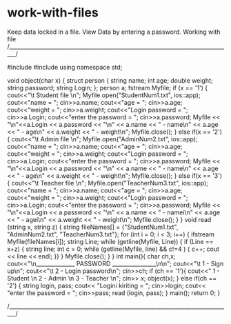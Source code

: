 # work-with-files
Keep data locked in a file. View Data by entering a password. Working with file
/_________________________________________________________________________________/

#include <iostream>
#include <fstream>
using namespace std;

void object(char x) {
    struct person {
        string name;
        int age;
        double weight;
        string password;
        string Login;
    };
    person a;
    fstream Myfile;
    if (x == '1') {
        cout<<"\t Student file \n";
        Myfile.open("StudentNum1.txt", ios::app);
        cout<<"name = "; cin>>a.name;
        cout<<"age = "; cin>>a.age;
        cout<<"weight = "; cin>>a.weight;
        cout<<"Login password = "; cin>>a.Login;
        cout<<"enter the password = "; cin>>a.password;
        Myfile << "\n"<<a.Login << a.password << "\n"
            << a.name << " - name\n"
            << a.age << " - age\n"
            << a.weight << " - weight\n";
        Myfile.close();
    }
    else if(x == '2') {
        cout<<"\t Admin file \n";
        Myfile.open("AdminNum2.txt", ios::app);
        cout<<"name = "; cin>>a.name;
        cout<<"age = "; cin>>a.age;
        cout<<"weight = "; cin>>a.weight;
        cout<<"Login password = "; cin>>a.Login;
        cout<<"enter the password = "; cin>>a.password;
        Myfile << "\n"<<a.Login << a.password << "\n"
            << a.name << " - name\n"
            << a.age << " - age\n"
            << a.weight << " - weight\n";
        Myfile.close();
    }
    else if(x == '3') {
        cout<<"\t Teacher file \n";
        Myfile.open("TeacherNum3.txt", ios::app);
        cout<<"name = "; cin>>a.name;
        cout<<"age = "; cin>>a.age;
        cout<<"weight = "; cin>>a.weight;
        cout<<"Login password = "; cin>>a.Login;
        cout<<"enter the password = "; cin>>a.password;
        Myfile << "\n"<<a.Login << a.password << "\n"
            << a.name << " - namei\n"
            << a.age << " - agei\n"
            << a.weight << " - weight\n";
            Myfile.close();
    }
} void read (string x, string z) {
    string fileNames[] = {"StudentNum1.txt", "AdminNum2.txt", "TeacherNum3.txt"};
    for (int i = 0; i < 3; i++) {
     ifstream Myfile(fileNames[i]);
        string Line;
         while (getline(Myfile, Line)) {
            if (Line == x+z) {
                string line;
                int c = 0;
                while (getline(Myfile, line) && c!=4 ) {
                        c++;
                    cout << line << endl;
                }}
            }
         Myfile.close();
    }
}
int main(){
    char ch,x;
    cout<<"\n______________ PASSWORD ________________\n\n";
    cout<<"\t 1 - Sign up\n";
    cout<<"\t 2 - Login password\n";
    cin>>ch;
    if (ch == '1'){
        cout<<" 1 - Student \n 2 - Admin \n 3 - Teacher \n";
        cin>> x;
        object(x);
    } else if(ch == '2') {
        string login, pass;
        cout<< "Logini kiriting = "; cin>>login;
        cout<< "enter the password = "; cin>>pass;
        read (login, pass);
    } main();
    return 0;
}


/_________________________________________________________________________________/
